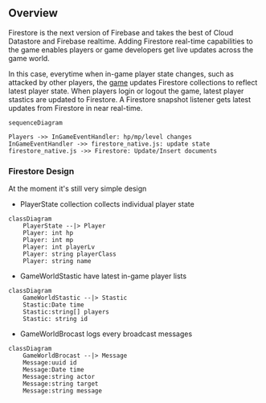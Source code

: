 ## Overview

Firestore is the next version of Firebase and takes the best of Cloud Datastore and Firebase realtime. Adding Firestore real-time capabilities to the game enables players or game developers get live updates across the game world.

In this case, everytime when in-game player state changes, such as attacked by other players, the [game](./game-core/utils/firestore_native.js) updates Firestore collections to reflect latest player state. When players login or logout the game, latest player stastics are updated to Firestore. A Firestore snapshot listener gets latest updates from Firestore in near real-time.

```mermaid
sequenceDiagram

Players ->> InGameEventHandler: hp/mp/level changes
InGameEventHandler ->> firestore_native.js: update state
firestore_native.js ->> Firestore: Update/Insert documents
```

### Firestore Design

At the moment it's still very simple design

- PlayerState collection collects individual player state

```mermaid
classDiagram
    PlayerState --|> Player
    Player: int hp
    Player: int mp
    Player: int playerLv
    Player: string playerClass
    Player: string name
```

- GameWorldStastic have latest in-game player lists

```mermaid
classDiagram
    GameWorldStastic --|> Stastic
    Stastic:Date time
    Stastic:string[] players
    Stastic: string id
```

-   GameWorldBrocast logs every broadcast messages


```mermaid
classDiagram
    GameWorldBrocast --|> Message
    Message:uuid id
    Message:Date time
    Message:string actor
    Message:string target
    Message:string message
```
